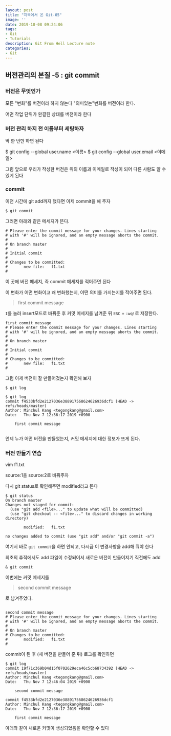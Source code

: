 ```yaml
---
layout: post
title: "지옥에서 온 Git-05"
image: ''
date: 2019-10-08 09:24:06
tags: 
- Git
- Tutorials
description: Git From Hell Lecture note
categories:
- Git
---
```


## 버전관리의 본질 -5 : git commit

### 버전은 무엇인가

모든 "변화"를 버전이라 하지 않는다
"의미있는"변화를 버전이라 한다.

어떤 작업 단위가 완결된 상태를 버전이라 한다

### 버전 관리 하지 전 이름부터 세팅하자

딱 한 번만 하면 된다

$ git config --global user.name <이름>
$ git config --global user.email <이메일>


그럼 앞으로 우리가 작성한 버전은 위의 이름과 이메일로 작성이 되어
다른 사람도 알 수 있게 된다

### commit

이전 시간에 git add까지 했다면
이제 commit을 해 주자
```
$ git commit 
```
그러면 아래와 같은 메세지가 뜬다.

```
# Please enter the commit message for your changes. Lines starting
# with '#' will be ignored, and an empty message aborts the commit.
#
# On branch master
#
# Initial commit
#
# Changes to be committed:
#       new file:   f1.txt
#
```

이 곳에 버전 메세지, 즉 commit 메세지를 적어주면 된다

이 변화가 어떤 변화이고 왜 변화했는지, 어떤 의미를 가지는지를 적어주면 된다.

> first commit message

`I`를 눌러 insert모드로 바꿔준 후 커밋 메세지를 남겨준 뒤 `ESC` + `:wq!`로 저장한다.

```
first commit message
# Please enter the commit message for your changes. Lines starting
# with '#' will be ignored, and an empty message aborts the commit.
#
# On branch master
#
# Initial commit
#
# Changes to be committed:
#       new file:   f1.txt
#

```
그럼 이제 버전이 잘 만들어졌는지 확인해 보자

```
$ git log
```

```
$ git log
commit f4533bfd2e2127036e388917568624626936dcf1 (HEAD -> refs/heads/master)
Author: Minchul Kang <tegongkang@gmail.com>
Date:   Thu Nov 7 12:36:17 2019 +0900

    first commit message


```
언제 누가 어떤 버전을 만들었는지, 커밋 메세지에 대한 정보가 뜨게 된다.


### 버전 만들기 연습

vim f1.txt

source:1을 
source:2로 바꿔주자

다시 git status로 확인해주면 
modified라고 뜬다
```
$ git status
On branch master
Changes not staged for commit:
  (use "git add <file>..." to update what will be committed)
  (use "git checkout -- <file>..." to discard changes in working directory)

        modified:   f1.txt

no changes added to commit (use "git add" and/or "git commit -a")

```
여기서 바로 `git commit`을 하면 안되고,
다시금 이 변경사항을 add해 줘야 한다

최초의 추적에서도 add
파일이 수정되어서 새로운 버전이 만들어지기 직전에도 add

```
& git commit
```

이번에는 커밋 메세지를

> second commit message

로 남겨주었다.


```

second commit message
# Please enter the commit message for your changes. Lines starting
# with '#' will be ignored, and an empty message aborts the commit.
#
# On branch master
# Changes to be committed:
#       modified:   f1.txt
#
```

commit이 된 후 (새 버전을 만들어 준 뒤) 로그를 확인하면


```
$ git log
commit 19f71c369b04d15f0702629eca46c5cb68734392 (HEAD -> refs/heads/master)
Author: Minchul Kang <tegongkang@gmail.com>
Date:   Thu Nov 7 12:46:04 2019 +0900

    second commit message

commit f4533bfd2e2127036e388917568624626936dcf1
Author: Minchul Kang <tegongkang@gmail.com>
Date:   Thu Nov 7 12:36:17 2019 +0900

    first commit message

```
아래와 같이 새로운 커밋이 생성되었음을 확인할 수 있다